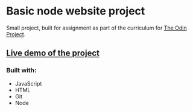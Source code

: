 # Basic node website project

Small project, built for assignment as part of the curriculum for [The Odin Project](https://www.theodinproject.com/).

## [Live demo of the project]()

### Built with: 
* JavaScript
* HTML
* Git
* Node